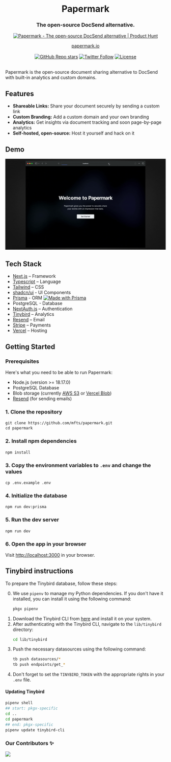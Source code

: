 <div align="center">
  <h1 align="center">Papermark</h1>
  <h3>The open-source DocSend alternative.</h3>

<a target="_blank" href="https://www.producthunt.com/posts/papermark-3?utm_source=badge-top-post-badge&amp;utm_medium=badge&amp;utm_souce=badge-papermark"><img src="https://api.producthunt.com/widgets/embed-image/v1/top-post-badge.svg?post_id=411605&amp;theme=light&amp;period=daily" alt="Papermark - The open-source DocSend alternative | Product Hunt" style="width:250px;height:40px"></a>

</div>

<div align="center">
  <a href="https://www.papermark.io">papermark.io</a>
</div>

<br/>

<div align="center">
  <a href="https://github.com/mfts/papermark/stargazers"><img alt="GitHub Repo stars" src="https://img.shields.io/github/stars/mfts/papermark"></a>
  <a href="https://twitter.com/papermarkio"><img alt="Twitter Follow" src="https://img.shields.io/twitter/follow/papermarkio"></a>
  <a href="https://github.com/mfts/papermark/blob/main/LICENSE"><img alt="License" src="https://img.shields.io/badge/license-AGPLv3-purple"></a>
</div>

<br/>

Papermark is the open-source document sharing alternative to DocSend with built-in analytics and custom domains.

## Features

- **Shareable Links:** Share your document securely by sending a custom link
- **Custom Branding:** Add a custom domain and your own branding
- **Analytics:** Get insights via document tracking and soon page-by-page analytics
- **Self-hosted, open-source:** Host it yourself and hack on it

## Demo

![Papermark Welcome GIF](.github/images/papermark-welcome.gif)

## Tech Stack

- [Next.js](https://nextjs.org/) – Framework
- [Typescript](https://www.typescriptlang.org/) – Language
- [Tailwind](https://tailwindcss.com/) – CSS
- [shadcn/ui](https://ui.shadcn.com) - UI Components
- [Prisma](https://prisma.io) - ORM [![Made with Prisma](https://made-with.prisma.io/dark.svg)](https://prisma.io)
- PostgreSQL - Database
- [NextAuth.js](https://next-auth.js.org/) – Authentication
- [Tinybird](https://tinybird.co) – Analytics
- [Resend](https://resend.com) – Email
- [Stripe](https://stripe.com) – Payments
- [Vercel](https://vercel.com/) – Hosting

## Getting Started

### Prerequisites

Here's what you need to be able to run Papermark:

- Node.js (version >= 18.17.0)
- PostgreSQL Database
- Blob storage (currently [AWS S3](https://aws.amazon.com/s3/) or [Vercel Blob](https://vercel.com/storage/blob))
- [Resend](https://resend.com) (for sending emails)

### 1. Clone the repository

```shell
git clone https://github.com/mfts/papermark.git
cd papermark
```

### 2. Install npm dependencies

```shell
npm install
```

### 3. Copy the environment variables to `.env` and change the values

```shell
cp .env.example .env
```

### 4. Initialize the database

```shell
npm run dev:prisma
```

### 5. Run the dev server

```shell
npm run dev
```

### 6. Open the app in your browser

Visit [http://localhost:3000](http://localhost:3000) in your browser.

## Tinybird instructions

To prepare the Tinybird database, follow these steps:

0. We use `pipenv` to manage my Python dependencies. If you don't have it installed, you can install it using the following command:
   ```sh
   pkgx pipenv
   ```
1. Download the Tinybird CLI from [here](https://www.tinybird.co/docs/cli.html) and install it on your system.
2. After authenticating with the Tinybird CLI, navigate to the `lib/tinybird` directory:
   ```sh
   cd lib/tinybird
   ```
3. Push the necessary datasources using the following command:
   ```sh
   tb push datasources/*
   tb push endpoints/get_*
   ```
4. Don't forget to set the `TINYBIRD_TOKEN` with the appropriate rights in your `.env` file.

#### Updating Tinybird

```sh
pipenv shell
## start: pkgx-specific
cd ..
cd papermark
## end: pkgx-specific
pipenv update tinybird-cli
```



### Our Contributors ✨

<a href="https://github.com/mfts/papermark/graphs/contributors">
  <img src="https://contrib.rocks/image?repo=mfts/papermark" />
</a>
